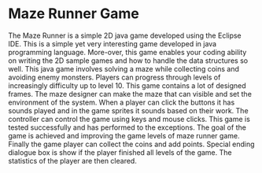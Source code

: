 # Maze Runner Game
The Maze Runner is a simple 2D java game developed using the Eclipse IDE. This is a simple yet very interesting game developed in java programming language. More-over, this game enables your coding ability on writing the 2D sample games and how to handle the data structures so well. This java game involves solving a maze while collecting coins and avoiding enemy monsters. Players can progress through levels of increasingly difficulty up to level 10.
This game contains a lot of designed frames. The maze designer can make the maze that can visible and set the environment of the system. When a player can click the buttons it has sounds played and in the game sprites it sounds based on their work.  The controller can control the game using keys and mouse clicks.
This game is tested successfully and has performed to the exceptions. The goal of the game is achieved and improving the game levels of maze runner game. Finally the game player can collect the coins and add points. Special ending dialogue box is show if the player finished all levels of the game. The statistics of the player are then cleared.
